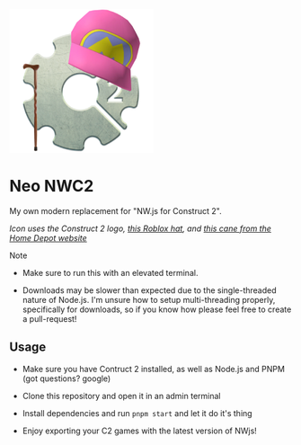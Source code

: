 ![icon as scuffed as the program](./icon.png)

# Neo NWC2
My own modern replacement for "NW.js for Construct 2".

*Icon uses the Construct 2 logo, [this Roblox hat](https://www.roblox.com/catalog/122415713240099/Sonic-Ova-Movie-Iconic-Pink-Hat), and [this cane from the Home Depot website](https://www.homedepot.com/p/Brazos-Walking-Sticks-37-in-Twisted-Walnut-Walking-Cane-502-3000-0281/205856200)*

> [!NOTE]
> - Make sure to run this with an elevated terminal.
>
> - Downloads may be slower than expected due to the single-threaded nature of Node.js. I'm unsure how to setup multi-threading properly, specifically for downloads, so if you know how please feel free to create a pull-request!

## Usage

- Make sure you have Contruct 2 installed, as well as Node.js and PNPM (got questions? google)

- Clone this repository and open it in an admin terminal

- Install dependencies and run `pnpm start` and let it do it's thing

- Enjoy exporting your C2 games with the latest version of NWjs!